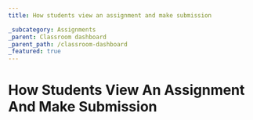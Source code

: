 ```yaml
---
title: How students view an assignment and make submission

_subcategory: Assignments
_parent: Classroom dashboard
_parent_path: /classroom-dashboard
_featured: true
---
```

# How Students View An Assignment And Make Submission